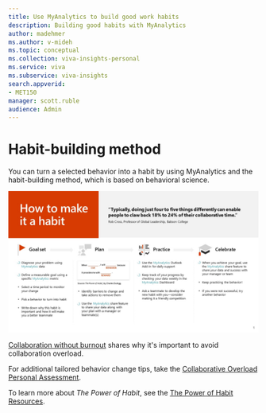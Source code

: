 ```yaml
---
title: Use MyAnalytics to build good work habits
description: Building good habits with MyAnalytics
author: madehmer
ms.author: v-mideh
ms.topic: conceptual
ms.collection: viva-insights-personal 
ms.service: viva 
ms.subservice: viva-insights 
search.appverid: 
- MET150 
manager: scott.ruble
audience: Admin
---
```


# Habit-building method

You can turn a selected behavior into a habit by using MyAnalytics and the habit-building method, which is based on behavioral science.

![How to make it a habit.](../../../Images/MyA/use/how-to-make-it-a-habit.png)

[Collaboration without burnout](https://insights.office.com/collaboration/collaboration-without-burning-out/) shares why it's important to avoid collaboration overload.

For additional tailored behavior change tips, take the [Collaborative Overload Personal Assessment](https://www.networkassessments.org/).

To learn more about _The Power of Habit_, see the [The Power of Habit Resources](http://charlesduhigg.com/resources/).
